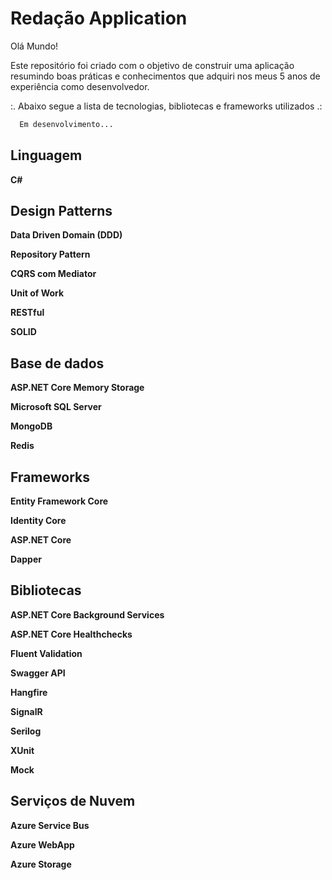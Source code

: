 
# Redação Application

Olá Mundo!

Este repositório foi criado com o objetivo de construir uma aplicação resumindo boas práticas e conhecimentos que adquiri nos meus 5 anos de experiência como desenvolvedor.

:. Abaixo segue a lista de tecnologias, bibliotecas e frameworks utilizados .:

```bash
  Em desenvolvimento...
```


**Linguagem**  
- 

**C#**

**Design Patterns**  
- 
**Data Driven Domain (DDD)**  

**Repository Pattern**  

**CQRS com Mediator**

**Unit of Work**

**RESTful**  

**SOLID**  

**Base de dados**  
- 
**ASP.NET Core Memory Storage**  

**Microsoft SQL Server**

**MongoDB**

**Redis**

**Frameworks**
- 
**Entity Framework Core**

**Identity Core**

**ASP.NET Core**

**Dapper**

**Bibliotecas**
-

**ASP.NET Core Background Services**

**ASP.NET Core Healthchecks**

**Fluent Validation**

**Swagger API**

**Hangfire**

**SignalR**

**Serilog**

**XUnit**

**Mock**

**Serviços de Nuvem**
-

**Azure Service Bus**

**Azure WebApp**

**Azure Storage**
